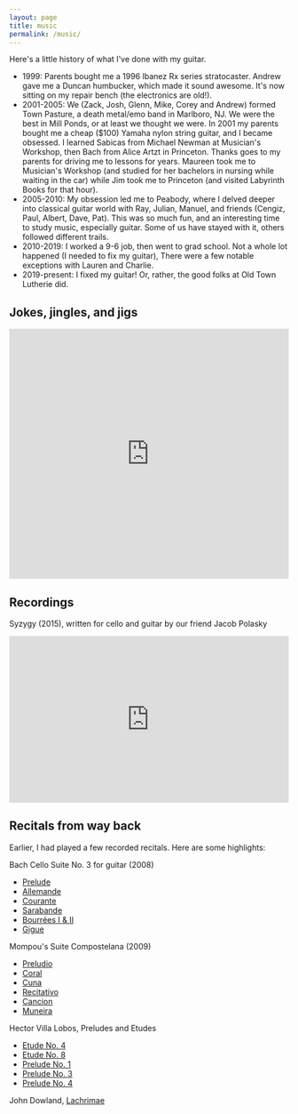 ```yaml
---
layout: page
title: music
permalink: /music/
---
```


Here's a little history of what I've done with my guitar.

* 1999: Parents bought me a 1996 Ibanez Rx series stratocaster. Andrew gave me a Duncan humbucker, which made it sound awesome. It's now sitting on my repair bench (the electronics are old!).
* 2001-2005: We (Zack, Josh, Glenn, Mike, Corey and Andrew) formed Town Pasture, a death metal/emo band in Marlboro, NJ. We were the best in Mill Ponds, or at least we thought we were. In 2001 my parents bought me a cheap ($100) Yamaha nylon string guitar, and I became obsessed. I learned Sabicas from Michael Newman at Musician's Workshop, then Bach from Alice Artzt in Princeton. Thanks goes to my parents for driving me to lessons for years. Maureen took me to Musician's Workshop (and studied for her bachelors in nursing while waiting in the car) while Jim took me to Princeton (and visited Labyrinth Books for that hour).
* 2005-2010: My obsession led me to Peabody, where I delved deeper into classical guitar world with Ray, Julian, Manuel, and friends (Cengiz, Paul, Albert, Dave, Pat). This was so much fun, and an interesting time to study music, especially guitar. Some of us have stayed with it, others followed different trails.
* 2010-2019: I worked a 9-6 job, then went to grad school. Not a whole lot happened (I needed to fix my guitar), There were a few notable exceptions with Lauren and Charlie.
* 2019-present: I fixed my guitar! Or, rather, the good folks at Old Town Lutherie did.

## Jokes, jingles, and jigs

<iframe width="100%" height="450" scrolling="no" frameborder="no" allow="autoplay" src="https://w.soundcloud.com/player/?url=https%3A//api.soundcloud.com/users/44246847&color=%23ff5500&auto_play=false&hide_related=false&show_comments=true&show_user=true&show_reposts=false&show_teaser=true"></iframe>

## Recordings

Syzygy (2015), written for cello and guitar by our friend Jacob Polasky

<iframe width="100%" height="300" scrolling="no" frameborder="no" allow="autoplay" src="https://w.soundcloud.com/player/?url=https%3A//api.soundcloud.com/playlists/203738773&color=%23ff5500&auto_play=false&hide_related=false&show_comments=true&show_user=true&show_reposts=false&show_teaser=true&visual=true"></iframe>

## Recitals from way back

Earlier, I had played a few recorded recitals. Here are some highlights:

Bach Cello Suite No. 3 for guitar (2008)

* [Prelude](/assets/Prelude.mp3)
* [Allemande](/assets/Allemande.mp3)
* [Courante](/assets/Courante.mp3)
* [Sarabande](/assets/Sarabande.mp3)
* [Bourrées I & II](/assets/Bourrées.mp3)
* [Gigue](/assets/Gigue.mp3)

Mompou's Suite Compostelana (2009)

* [Preludio](/assets/Preludio.mp3)
* [Coral](/assets/Coral.mp3)
* [Cuna](/assets/Cuna.mp3)
* [Recitativo](/assets/Recitativo.mp3)
* [Cancion](/assets/Cancion.mp3)
* [Muneira](/assets/Muneira.mp3)

Hector Villa Lobos, Preludes and Etudes

* [Etude No. 4](/assets/Etude4.mp3)
* [Etude No. 8](/assets/Etude8.mp3)
* [Prelude No. 1](/assets/Prelude1.mp3)
* [Prelude No. 3](/assets/Prelude3.mp3)
* [Prelude No. 4](/assets/Prelude4.mp3)

John Dowland, [Lachrimae](/assets/Lachrimae.mp3)
